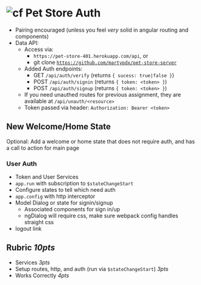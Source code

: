 ![cf](http://i.imgur.com/7v5ASc8.png) Pet Store Auth
===

* Pairing encouraged (unless you feel _very_ solid in angular routing and components)
* Data API:
  * Access via:
    * `https://pet-store-401.herokuapp.com/api`, or
    * git clone [`https://github.com/martypdx/pet-store-server`](https://github.com/martypdx/pet-store-server)
  * Added Auth endpoints:
    * GET `/api/auth/verify` (returns `{ sucess: true|false }`)
    * POST `/api/auth/signin` (returns `{ token: <token> }`)
    * POST `/api/auth/signup` (returns `{ token: <token> }`)
  * If you need unauthed routes for previous assignment, they are available at `/api/unauth/<resource>`
  * Token passed via header: `Authorization: Bearer <token>`

## New Welcome/Home State

Optional: Add a welcome or home state that does not require auth, and has a call to action for main page

### User Auth

* Token and User Services
* `app.run` with subscription to `$stateChangeStart`
* Configure states to tell which need auth
* `app.config` with http interceptor
* Model Dialog or state for signin/signup
  * Associated components for sign in/up
  * ngDialog will require css, make sure webpack config handles straight css
* logout link


## Rubric *10pts*

* Services *3pts*
* Setup routes, http, and auth (run via `$stateChangeStart`) *3pts*
* Works Correctly *4pts*
